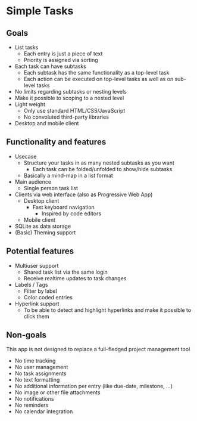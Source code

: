 # Simple Tasks
## Goals
+ List tasks
  + Each entry is just a piece of text
  + Priority is assigned via sorting
+ Each task can have subtasks
  + Each subtask has the same functionality as a top-level task
  + Each action can be executed on top-level tasks as well as on sub-level tasks
+ No limits regarding subtasks or nesting levels
+ Make it possible to scoping to a nested level
+ Light weight
  + Only use standard HTML/CSS/JavaScript
  + No convoluted third-party libraries
+ Desktop and mobile client

## Functionality and features
+ Usecase
  + Structure your tasks in as many nested subtasks as you want
    + Each task can be folded/unfolded to show/hide subtasks
  + Basically a mind-map in a list format
+ Main audience
  + Single person task list
+ Clients via web interface (also as Progressive Web App)
  + Desktop client
    + Fast keyboard navigation
      + Inspired by code editors
  + Mobile client
+ SQLite as data storage
+ (Basic) Theming support

## Potential features
+ Multiuser support
  + Shared task list via the same login
  + Receive realtime updates to task changes
+ Labels / Tags
  + Filter by label
  + Color coded entries
+ Hyperlink support
  + To be able to detect and highlight hyperlinks and make it possible to click them

## Non-goals
This app is not designed to replace a full-fledged project management tool
+ No time tracking
+ No user management
+ No task assignments
+ No text formatting
+ No additional information per entry (like due-date, milestone, ...)
+ No image or other file attachments
+ No notifications
+ No reminders
+ No calendar integration
